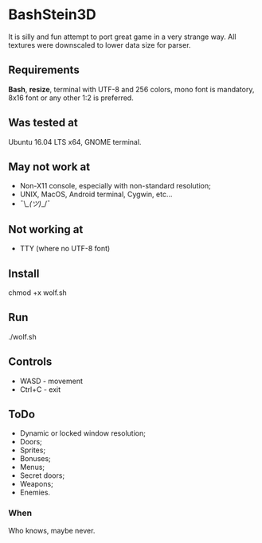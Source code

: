 # BashStein3D

It is silly and fun attempt to port great game in a very strange way. All textures were downscaled to lower data size for parser.

## Requirements

**Bash**, **resize**, terminal with UTF-8 and 256 colors, mono font is mandatory, 8x16 font or any other 1:2 is preferred.

## Was tested at

Ubuntu 16.04 LTS x64, GNOME terminal.

## May not work at

* Non-X11 console, especially with non-standard resolution;
* UNIX, MacOS, Android terminal, Cygwin, etc...
* ¯\\_\_(ツ)_\_/¯

## Not working at

* TTY (where no UTF-8 font)

## Install

chmod +x wolf.sh

## Run

./wolf.sh

## Controls

* WASD - movement
* Ctrl+C - exit

## ToDo

* Dynamic or locked window resolution;
* Doors;
* Sprites;
* Bonuses;
* Menus;
* Secret doors;
* Weapons;
* Enemies.

### When

Who knows, maybe never.
